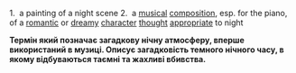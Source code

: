 1.  a painting of a night scene
2.  a [musical](https://www.collinsdictionary.com/dictionary/english/musical "Definition of musical") [composition](https://www.collinsdictionary.com/dictionary/english/composition "Definition of composition"), esp. for the piano, of a [romantic](https://www.collinsdictionary.com/dictionary/english/romantic "Definition of romantic") or [dreamy](https://www.collinsdictionary.com/dictionary/english/dreamy "Definition of dreamy") [character](https://www.collinsdictionary.com/dictionary/english/character "Definition of character") [thought](https://www.collinsdictionary.com/dictionary/english/thought "Definition of thought") [appropriate](https://www.collinsdictionary.com/dictionary/english/appropriate "Definition of appropriate") to night

**Термін який позначає загадкову нічну атмосферу, вперше використаний в музиці. Описує загадковість темного нічного часу, в якому відбуваються таємні та жахливі вбивства.**
